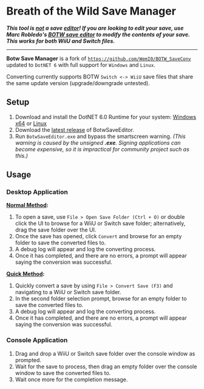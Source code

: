# Breath of the Wild Save Manager

***This tool is <ins>not</ins> a save <ins>editor</ins>! If you are looking to edit your save, use Marc Robledo's [BOTW save editor](https://www.marcrobledo.com/savegame-editors/zelda-botw/) to modify the contents of your save. This works for both WiiU and Switch files.***

---

**Botw Save Manager** is a fork of [`https://github.com/WemI0/BOTW_SaveConv`](https://github.com/WemI0/BOTW_SaveConv) updated to `DotNET 6` with full support for `Windows` and `Linux`.

Converting currently supports BOTW `Switch <-> WiiU` save files that share the same update version (upgrade/downgrade untested).

## Setup

1. Download and install the DotNET 6.0 Runtime for your system: [Windows x64](https://dotnet.microsoft.com/en-us/download/dotnet/thank-you/runtime-6.0.10-windows-x64-installer) or [Linux](https://learn.microsoft.com/dotnet/core/install/linux?WT.mc_id=dotnet-35129-website)
2. Download the [latest release]() of BotwSaveEditor.
3. Run `BotwSaveEditor.exe` and bypass the smartscreen warning. *(This warning is caused by the unsigned **.exe**. Signing applications can become expensive, so it is impractical for community project such as this.)*

## Usage

### Desktop Application

**<ins>Normal Method</ins>:**

1. To open a save, use `File > Open Save Folder (Ctrl + O)` or double click the UI to browse for a WiiU or Switch save folder; alternatively, drag the save folder over the UI.
2. Once the save has opened, click `Convert` and browse for an empty folder to save the converted files to.
3. A debug log will appear and log the converting process.
4. Once it has completed, and there are no errors, a prompt will appear saying the conversion was successful.

**<ins>Quick Method</ins>:**

1. Quickly convert a save by using `File > Convert Save (F3)` and navigating to a WiiU or Switch save folder.
2. In the second folder selection prompt, browse for an empty folder to save the converted files to.
3. A debug log will appear and log the converting process.
4. Once it has completed, and there are no errors, a prompt will appear saying the conversion was successful.


### Console Application

1. Drag and drop a WiiU or Switch save folder over the console window as prompted.
2. Wait for the save to process, then drag an empty folder over the console window to save the converted files to.
3. Wait once more for the completion message.